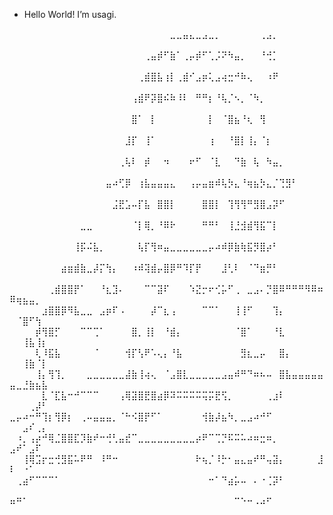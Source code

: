 - Hello World! I’m usagi.


⠀⠀⠀⠀⠀⠀⠀⠀⠀⠀⠀⠀⠀⠀⠀⠀⠀⠀⠀⠀⠀⠀⠀⠀⠀⣀⣀⣤⣄⣀⣠⣀⡀⠀⠀⠀⠀⠀⠀⢀⣠⡀⠀⠀⠀⠀⠀⠀⠀⠀⠀⠀⠀⠀⠀
⠀⠀⠀⠀⠀⠀⠀⠀⠀⠀⠀⠀⠀⠀⠀⠀⠀⠀⠀⠀⠀⢀⣤⡾⠋⣷⠁⢀⡤⡾⠋⢁⡨⠝⠳⣤⡀⠀⠀⠘⢚⡁⠀⠀⠀⠀⠀⠀⠀⠀⠀⠀⠀⠀⠀
⠀⠀⠀⠀⠀⠀⠀⠀⠀⠀⠀⠀⠀⠀⠀⠀⠀⠀⠀⠀⢀⣾⣿⣧⢰⡇⢀⣾⠊⣠⡶⢅⣠⢴⣒⠚⠷⢄⠀⠀⠰⠟⠀⠀⠀⠀⠀⠀⠀⠀⠀⠀⠀⠀⠀
⠀⠀⠀⠀⠀⠀⠀⠀⠀⠀⠀⠀⠀⠀⠀⠀⠀⠀⠀⢠⣾⠟⡽⣿⠮⠷⠸⠇⠀⠛⠛⡆⠘⢧⡈⠢⡀⠈⠳⡀⠀⠀⠀⠀⠀⠀⠀⠀⠀⠀⠀⠀⠀⠀⠀
⠀⠀⠀⠀⠀⠀⠀⠀⠀⠀⠀⠀⠀⠀⠀⠀⠀⠀⠀⣿⠁⠀⡇⠀⠀⠀⠀⠀⠀⠀⠀⡇⠀⠈⣿⣦⠘⢆⠀⢻⠀⠀⠀⠀⠀⠀⠀⠀⠀⠀⠀⠀⠀⠀⠀
⠀⠀⠀⠀⠀⠀⠀⠀⠀⠀⠀⠀⠀⠀⠀⠀⠀⠀⣸⡏⠀⢸⠁⠀⠀⠀⠀⠀⠀⠀⠀⢰⠀⠀⠘⣿⡇⢸⡄⠈⡆⠀⠀⠀⠀⠀⠀⠀⠀⠀⠀⠀⠀⠀⠀
⠀⠀⠀⠀⠀⠀⠀⠀⠀⠀⠀⠀⠀⠀⠀⠀⠀⢀⢧⠇⠀⡾⠀⠀⠲⠀⠀⠀⠖⠋⠀⠈⣇⠀⠀⠙⣷⠀⢧⠀⠳⣤⡀⠀⠀⠀⠀⠀⠀⠀⠀⠀⠀⠀⠀
⠀⠀⠀⠀⠀⠀⠀⠀⠀⠀⠀⠀⠀⠀⠀⣤⠴⢋⡿⠀⢰⣧⣤⣤⣤⣄⠀⠀⢠⡤⣤⣶⠾⢧⡳⣄⠘⢶⣦⡳⣄⡈⢙⣻⠃⠀⠀⠀⠀⠀⠀⠀⠀⠀⠀
⠀⠀⠀⠀⠀⠀⠀⠀⠀⠀⠀⠀⠀⠀⠀⠀⣨⣟⣡⠤⡏⣧⠀⣿⣿⡇⠀⠀⠀⠀⣿⣿⡇⠀⢹⢻⢻⠛⣻⣿⣠⡽⠋⠀⠀⠀⠀⠀⠀⠀⠀⠀⠀⠀⠀
⠀⠀⠀⠀⠀⠀⠀⠀⠀⠀⠀⣀⣀⠀⠀⠀⠀⠀⠀⠈⡇⢿⡀⠘⠿⠗⠀⠀⠀⠀⠛⠛⠃⠀⢸⣘⣺⣾⢻⣯⠉⡇⠀⠀⠀⠀⠀⠀⠀⠀⠀⠀⠀⠀⠀
⠀⠀⠀⠀⠀⠀⠀⠀⠀⠀⢸⡯⠬⣧⡀⠀⠀⠀⠀⠀⢧⡏⢻⠶⣤⣀⣀⣀⣀⣀⣀⡤⠴⠾⡿⣷⢷⣯⡻⣿⡴⠃⠀⠀⠀⠀⠀⠀⠀⠀⠀⠀⠀⠀⠀
⠀⠀⠀⠀⠀⠀⠀⠀⣴⣶⣾⣷⣀⡼⡍⢳⡄⠀⠀⠰⠾⢽⣾⡤⣿⡿⠛⠹⡏⡟⠀⠀⠀⣸⢃⠇⠀⠈⠙⣶⡛⠃⠀⠀⠀⠀⠀⠀⠀⠀⠀⠀⠀⠀⠀
⠀⠀⠀⠀⠀⠀⢀⣾⣿⣿⡟⠁⠀⠀⠘⣆⣹⠄⠀⠀⠀⠉⠉⣽⠏⠀⠀⠀⠱⣝⡒⠖⢊⡥⠋⢀⠀⣀⣠⠄⡙⣿⠿⠛⠛⠛⠻⠿⠶⠿⢶⣦⣤⡀⠀
⠀⠀⠀⠀⠀⣰⣿⣿⡿⠻⣧⣀⣀⠀⣠⡶⠏⠠⠀⠀⠀⠀⡼⠉⣆⢠⠀⠀⠀⠀⠉⠉⠁⠀⠀⢸⢸⠋⠀⠀⠀⢹⡄⠀⠀⠀⠀⠀⠀⠀⠈⣿⠋⢳⠀
⠀⠀⠀⠀⡾⢻⣿⡋⠀⠀⠀⠉⠉⢉⠁⠀⠀⠀⠀⣿⡀⢸⡇⠀⠘⣾⡄⠀⠀⠀⠀⠀⠀⠀⠀⠈⣿⠁⠀⠀⠀⠘⣇⠀⠀⠀⠀⠀⠀⠀⠀⢸⣧⢸⡆
⠀⠀⠀⠀⢇⠸⣯⣧⠀⠀⠀⠀⠀⠈⠀⠀⠀⠀⢺⡏⢣⠟⠡⢄⡄⠘⣧⠀⠀⠀⠀⠀⠀⠀⠀⠀⣻⣆⣀⡤⠀⠀⣿⡄⠀⠀⠀⠀⠀⠀⠀⢸⣷⠈⡇
⠀⠀⠀⠀⢸⡄⢻⢹⡀⠀⠀⠀⣀⣀⣀⣀⣀⣀⣼⣷⢸⢴⢄⠀⠈⣠⣿⣇⣀⣀⣀⣀⣀⣠⣤⠾⠛⠙⠶⠦⠤⠀⣿⣧⣤⣤⣤⣤⣤⣤⣀⣘⣷⣦⣧
⠀⠀⠀⠀⠀⣇⠈⣏⣧⠒⠚⠉⠉⠉⠀⠀⠀⢠⢿⣽⣿⣟⣿⣴⡿⠽⠭⠭⠭⠭⢭⡭⣟⢫⡀⠀⠀⠀⠀⠀⢀⣰⠇⠀⠀⠀⠀⠀⠀⠀⠀⠀⢀⡼⠃
⣀⡤⠴⠒⠛⢹⡆⢻⡿⡆⠀⢀⠤⣤⣤⣤⡀⠈⠓⠪⣿⡟⠋⠁⠀⠀⠀⠀⠀⠀⢺⣷⡼⣦⠳⡀⣀⣠⠴⠚⠋⠀⠀⠀⠀⠀⠀⠀⠀⠀⠀⣠⠎⢀⡄
⠀⠰⡀⢠⡴⠚⢿⣈⣿⣿⣏⡹⣷⠞⠒⢚⢃⣤⣞⠉⣀⣀⣀⣀⣀⣀⣀⣀⣀⡴⠟⠉⢉⡙⠯⠭⠥⠴⠶⣒⠶⡀⠀⠀⠀⠀⠀⠀⠀⣠⠞⠁⣠⠏⠀
⠀⠀⢸⢿⣩⡖⣒⢚⣻⣯⠥⠟⠛⠀⠸⠛⠒⠀⠀⠀⠀⠀⠀⠀⠀⠀⠀⠀⠀⠗⢦⡈⠸⡓⠂⣤⣄⣤⠞⠛⢤⣽⡄⠀⠀⠀⠀⠀⣸⠇⠀⠐⠁⠀⠀
⠀⢀⣴⠋⠉⠉⠉⠁⠀⠀⠀⠀⠀⠀⠀⠀⠀⠀⠀⠀⠀⠀⠀⠀⠀⠀⠀⠀⠀⠀⠀⠒⠁⠙⣴⡥⠤⠀⠄⠐⢈⡽⠃⠀⠀⠀⠀⠀⠀⠀⠀⠀⠀⠀⠀
⠶⠛⠁⠀⠀⠀⠀⠀⠀⠀⠀⠀⠀⠀⠀⠀⠀⠀⠀⠀⠀⠀⠀⠀⠀⠀⠀⠀⠀⠀⠀⠀⠀⠀⠀⠉⠑⠒⠠⠴⠋⠀⠀⠀⠀⠀⠀⠀⠀⠀⠀⠀⠀⠀⠀
